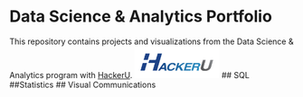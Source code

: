 # Data Science & Analytics Portfolio
This repository contains projects and visualizations from the Data Science & Analytics program with [HackerU](https://hackerusa.com/).
<img
     src="https://github.com/wiazur/data-analytics-portfolio/blob/main/hackeru-logo.png" width="150"/>
     ## SQL
     ##Statistics
     ## Visual Communications
